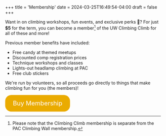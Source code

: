 +++
title = 'Membership'
date = 2024-03-25T16:49:54-04:00
draft = false
+++

Want in on climbing workshops, fun events, and exclusive perks 👀? For just **$5** for the term, you can become a member[^1] of the UW Climbing Climb for all of these and more!

Previous member benefits have included:
- Free candy at themed meetups
- Discounted comp registration prices
- Technique workshops and classes
- Lights-out headlamp climbing at PAC
- Free club stickers

We're run by volunteers, so all proceeds go directly to things that make climbing fun for you (the members)!

<a href="{{% membership_link %}}" style="display: inline-block; background-color: #EAAB00; color: white; padding: 15px 25px; font-size: 20px; text-align: center; text-decoration: none; border-radius: 20px;">Buy Membership</a>

[^1]: Please note that the Climbing Climb membership is separate from the PAC Climbing Wall membership.
